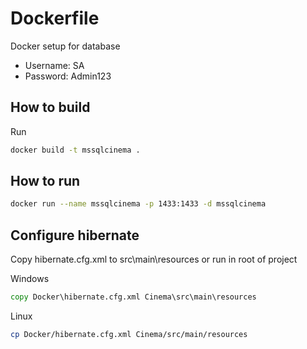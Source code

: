 # Dockerfile
Docker setup for database
* Username: SA
* Password: Admin123
## How to build
Run 
```bash
docker build -t mssqlcinema .
```
## How to run
```bash
docker run --name mssqlcinema -p 1433:1433 -d mssqlcinema
```

## Configure hibernate

Copy hibernate.cfg.xml to src\main\resources or run in root of project

Windows
```cmd
copy Docker\hibernate.cfg.xml Cinema\src\main\resources
```

Linux
```bash
cp Docker/hibernate.cfg.xml Cinema/src/main/resources
```